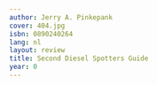 ```yaml
---
author: Jerry A. Pinkepank
cover: 404.jpg
isbn: 0890240264
lang: nl
layout: review
title: Second Diesel Spotters Guide
year: 0
---
```

